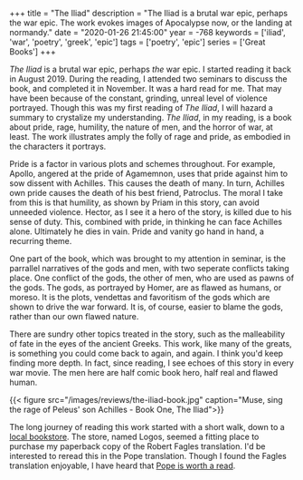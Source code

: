 +++
title = "The Iliad"
description = "The Iliad is a brutal war epic, perhaps the war epic. The work evokes images of Apocalypse now, or the landing at normandy."
date = "2020-01-26 21:45:00"
year = -768
keywords = ['iliad', 'war', 'poetry', 'greek', 'epic']
tags = ['poetry', 'epic']
series = ['Great Books']
+++

_The Iliad_ is a brutal war epic, perhaps _the_ war epic. I started reading it back in August 2019. During the reading, I attended two seminars to discuss the book, and completed it in November. It was a hard read for me. That may have been because of the constant, grinding, unreal level of violence portrayed. Though this was my first reading of _The Iliad_, I will hazard a summary to crystalize my understanding. _The Iliad_, in my reading, is a book about pride, rage, humility, the nature of men, and the horror of war, at least. The work illustrates amply the folly of rage and pride, as embodied in the characters it portrays.

Pride is a factor in various plots and schemes throughout. For example, Apollo, angered at the pride of Agamemnon, uses that pride against him to sow dissent with Achilles. This causes the death of many. In turn, Achilles own pride causes the death of his best friend, Patroclus. The moral I take from this is that humility, as shown by Priam in this story, can avoid unneeded violence. Hector, as I see it a hero of the story, is killed due to his sense of duty. This, combined with pride, in thinking he can face Achilles alone. Ultimately he dies in vain. Pride and vanity go hand in hand, a recurring theme.

One part of the book, which was brought to my attention in seminar, is the parrallel narratives of the gods and men, with two seperate conflicts taking place. One conflict of the gods, the other of men, who are used as pawns of the gods. The gods, as portrayed by Homer, are as flawed as humans, or moreso. It is the plots, vendettas and favoritism of the gods which are shown to drive the war forward. It is, of course, easier to blame the gods, rather than our own flawed nature.

There are sundry other topics treated in the story, such as the malleability of fate in the eyes of the ancient Greeks. This work, like many of the greats, is something you could come back to again, and again. I think you'd keep finding more depth. In fact, since reading, I see echoes of this story in every war movie. The men here are half comic book hero, half real and flawed human.

{{< figure src="/images/reviews/the-iliad-book.jpg" caption="Muse, sing the rage of Peleus' son Achilles - Book One, The Iliad">}}

The long journey of reading this work started with a short walk, down to a [local bookstore](https://logosbookstorenyc.com/). The store, named Logos, seemed a fitting place to purchase my paperback copy of the Robert Fagles translation. I'd be interested to reread this in the Pope translation. Though I found the Fagles translation enjoyable, I have heard that [Pope is worth a read](https://www.nytimes.com/1997/06/01/books/on-reading-pope-s-homer.html).
